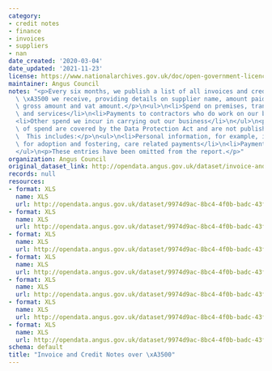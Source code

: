 ```yaml
---
category:
- credit notes
- finance
- invoices
- suppliers
- nan
date_created: '2020-03-04'
date_updated: '2021-11-23'
license: https://www.nationalarchives.gov.uk/doc/open-government-licence/version/3/
maintainer: Angus Council
notes: "<p>Every six months, we publish a list of all invoices and credit notes over\
  \ \xA3500 we receive, providing details on supplier name, amount paid, invoice reference,\
  \ gross amount and vat amount.</p>\n<ul>\n<li>Spend on premises, transport and supplies\
  \ and services</li>\n<li>Payments to contractors who do work on our behalf</li>\n\
  <li>Other spend we incur in carrying out our business</li>\n</ul>\n<p>Some areas\
  \ of spend are covered by the Data Protection Act and are not published in full.\
  \  This includes:</p>\n<ul>\n<li>Personal information, for example, individual payments\
  \ for adoption and fostering, care related payments</li>\n<li>Payments to staff</li>\n\
  </ul>\n<p>These entries have been omitted from the report.</p>"
organization: Angus Council
original_dataset_link: http://opendata.angus.gov.uk/dataset/invoice-and-credit-notes-over-f500
records: null
resources:
- format: XLS
  name: XLS
  url: http://opendata.angus.gov.uk/dataset/9974d9ac-8bc4-4f0b-badc-43faf9791976/resource/62fb0d14-7c8c-4f3a-8738-1c354f9a9a3a/download/cusersdunlopamdesktopopen-datacopy-of-supplier-payments-01-04-18-30-09-18.xls
- format: XLS
  name: XLS
  url: http://opendata.angus.gov.uk/dataset/9974d9ac-8bc4-4f0b-badc-43faf9791976/resource/058f5630-3764-4b42-a97c-1d7cb58faf0c/download/cusersdunlopamdesktopopen-datacopy-of-supplier-payments-01-04-19-30-09-19.xls
- format: XLS
  name: XLS
  url: http://opendata.angus.gov.uk/dataset/9974d9ac-8bc4-4f0b-badc-43faf9791976/resource/07a71e52-679a-4357-9231-a3a3a71826a2/download/cusersdunlopamdesktopopen-datacopy-of-supplier-payments-01-10-18-31-03-19.xls
- format: XLS
  name: XLS
  url: http://opendata.angus.gov.uk/dataset/9974d9ac-8bc4-4f0b-badc-43faf9791976/resource/459a1d65-b7a8-4844-aa88-510b298b324b/download/copy-of-supplier-payments-01-10-19-31-03-20.xls
- format: XLS
  name: XLS
  url: http://opendata.angus.gov.uk/dataset/9974d9ac-8bc4-4f0b-badc-43faf9791976/resource/16af76b5-b583-457a-b698-2375d845d823/download/copy-of-suppliers-spend-01.04.20-30.09.20.xls
- format: XLS
  name: XLS
  url: http://opendata.angus.gov.uk/dataset/9974d9ac-8bc4-4f0b-badc-43faf9791976/resource/f3faeb88-1814-4d8f-8c72-8c51431ec6a5/download/supplier-payments-01-10-20-to-31-03-21.xls
- format: XLS
  name: XLS
  url: http://opendata.angus.gov.uk/dataset/9974d9ac-8bc4-4f0b-badc-43faf9791976/resource/db18bd27-81c3-44c3-ac0a-4b0f2de359bc/download/supplier-payments-01-04-21-to-01-10-21.xls
schema: default
title: "Invoice and Credit Notes over \xA3500"
---
```

